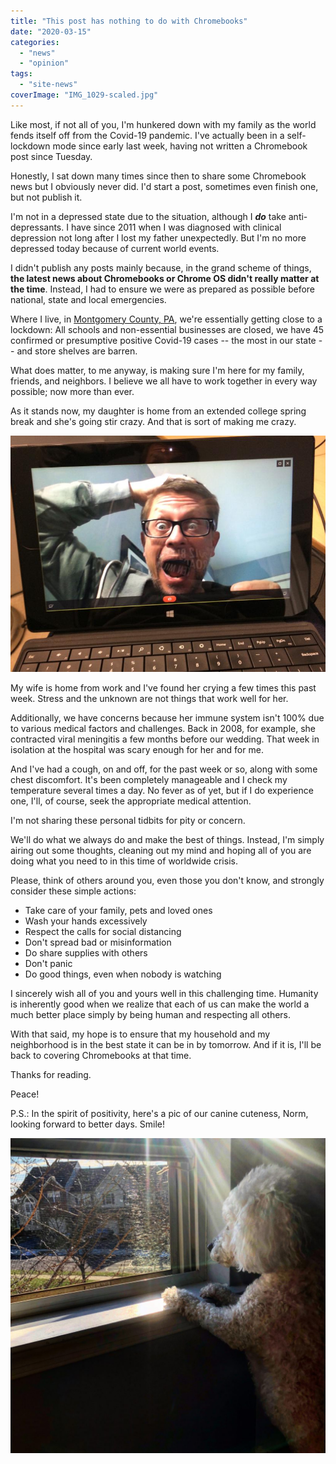 ```yaml
---
title: "This post has nothing to do with Chromebooks"
date: "2020-03-15"
categories: 
  - "news"
  - "opinion"
tags: 
  - "site-news"
coverImage: "IMG_1029-scaled.jpg"
---
```


Like most, if not all of you, I'm hunkered down with my family as the world fends itself off from the Covid-19 pandemic. I've actually been in a self-lockdown mode since early last week, having not written a Chromebook post since Tuesday.

Honestly, I sat down many times since then to share some Chromebook news but I obviously never did. I'd start a post, sometimes even finish one, but not publish it.

I'm not in a depressed state due to the situation, although I _**do**_ take anti-depressants. I have since 2011 when I was diagnosed with clinical depression not long after I lost my father unexpectedly. But I'm no more depressed today because of current world events.

I didn't publish any posts mainly because, in the grand scheme of things, **the latest news about Chromebooks or Chrome OS didn't really matter at the time**. Instead, I had to ensure we were as prepared as possible before national, state and local emergencies.

Where I live, in [Montgomery County, PA](https://www.montcopa.org/), we're essentially getting close to a lockdown: All schools and non-essential businesses are closed, we have 45 confirmed or presumptive positive Covid-19 cases -- the most in our state -- and store shelves are barren.

What does matter, to me anyway, is making sure I'm here for my family, friends, and neighbors. I believe we all have to work together in every way possible; now more than ever.

As it stands now, my daughter is home from an extended college spring break and she's going stir crazy. And that is sort of making me crazy.

![](images/image0.jpg)

My wife is home from work and I've found her crying a few times this past week. Stress and the unknown are not things that work well for her.

Additionally, we have concerns because her immune system isn't 100% due to various medical factors and challenges. Back in 2008, for example, she contracted viral meningitis a few months before our wedding. That week in isolation at the hospital was scary enough for her and for me.

And I've had a cough, on and off, for the past week or so, along with some chest discomfort. It's been completely manageable and I check my temperature several times a day. No fever as of yet, but if I do experience one, I'll, of course, seek the appropriate medical attention.

I'm not sharing these personal tidbits for pity or concern.

We'll do what we always do and make the best of things. Instead, I'm simply airing out some thoughts, cleaning out my mind and hoping all of you are doing what you need to in this time of worldwide crisis.

Please, think of others around you, even those you don't know, and strongly consider these simple actions:

- Take care of your family, pets and loved ones
- Wash your hands excessively
- Respect the calls for social distancing
- Don't spread bad or misinformation
- Do share supplies with others
- Don't panic
- Do good things, even when nobody is watching

I sincerely wish all of you and yours well in this challenging time. Humanity is inherently good when we realize that each of us can make the world a much better place simply by being human and respecting all others.

With that said, my hope is to ensure that my household and my neighborhood is in the best state it can be in by tomorrow. And if it is, I'll be back to covering Chromebooks at that time.

Thanks for reading.

Peace!

P.S.: In the spirit of positivity, here's a pic of our canine cuteness, Norm, looking forward to better days. Smile!

![](images/IMG_0994-1024x1024.jpg)
